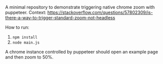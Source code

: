 A minimal repository to demonstrate triggering native chrome zoom with puppeteer.
Context: https://stackoverflow.com/questions/57802309/is-there-a-way-to-trigger-standard-zoom-not-headless

How to run:

1. `npm install`
2. `node main.js`

A chrome instance controlled by puppeteer should open an example page and then zoom to 50%.
